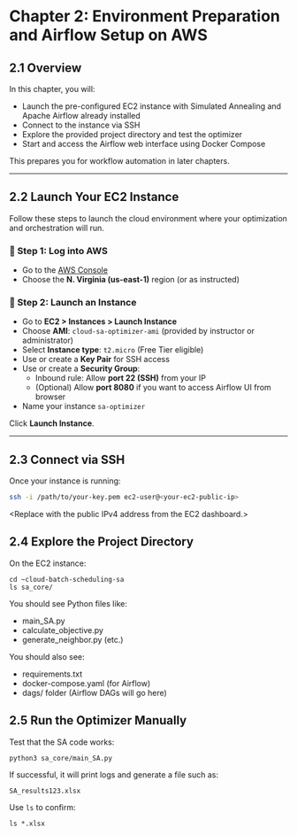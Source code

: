 # Chapter 2: Environment Preparation and Airflow Setup on AWS

## 2.1 Overview

In this chapter, you will:
- Launch the pre-configured EC2 instance with Simulated Annealing and Apache Airflow already installed
- Connect to the instance via SSH
- Explore the provided project directory and test the optimizer
- Start and access the Airflow web interface using Docker Compose

This prepares you for workflow automation in later chapters.

---

## 2.2 Launch Your EC2 Instance

Follow these steps to launch the cloud environment where your optimization and orchestration will run.

### 🔹 Step 1: Log into AWS
- Go to the [AWS Console](https://console.aws.amazon.com)
- Choose the **N. Virginia (us-east-1)** region (or as instructed)

### 🔹 Step 2: Launch an Instance
- Go to **EC2 > Instances > Launch Instance**
- Choose **AMI**: `cloud-sa-optimizer-ami` (provided by instructor or administrator)
- Select **Instance type**: `t2.micro` (Free Tier eligible)
- Use or create a **Key Pair** for SSH access
- Use or create a **Security Group**:
  - Inbound rule: Allow **port 22 (SSH)** from your IP
  - (Optional) Allow **port 8080** if you want to access Airflow UI from browser
- Name your instance `sa-optimizer`

Click **Launch Instance**.

---

## 2.3 Connect via SSH

Once your instance is running:

```bash
ssh -i /path/to/your-key.pem ec2-user@<your-ec2-public-ip>
````
<Replace <your-ec2-public-ip> with the public IPv4 address from the EC2 dashboard.>

## 2.4 Explore the Project Directory

On the EC2 instance:

```
cd ~cloud-batch-scheduling-sa
ls sa_core/
```

You should see Python files like:

- main_SA.py
- calculate_objective.py
- generate_neighbor.py
(etc.)

You should also see:
- requirements.txt
- docker-compose.yaml (for Airflow)
- dags/ folder (Airflow DAGs will go here)

## 2.5 Run the Optimizer Manually

Test that the SA code works:
```
python3 sa_core/main_SA.py
```

If successful, it will print logs and generate a file such as:
```
SA_results123.xlsx
```

Use <code>ls</code> to confirm:
```
ls *.xlsx
```








